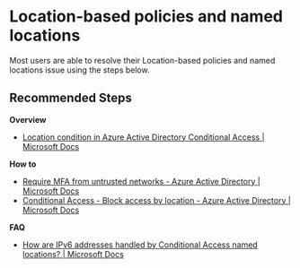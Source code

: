 <properties
  pagetitle="Location-based policies and named locations"
  service=""
  resource=""
  ms.author="jagran"
  selfhelptype="Generic"
  supporttopicids="32784469"
  productpesids="16579"
  cloudenvironments="public, fairfax, mooncake, blackforest, ussec, usnat"
  disableclouds=""
  articleid="c27bd33b-90d5-4865-bcf7-726dbb900b93"
  ownershipid="AzureIdentity_ConditionalAccess" />
# Location-based policies and named locations

Most users are able to resolve their Location-based policies and named locations issue using the steps below.

## **Recommended Steps**

**Overview**
- [Location condition in Azure Active Directory Conditional Access | Microsoft Docs](https://docs.microsoft.com/azure/active-directory/conditional-access/location-condition)

**How to**
- [Require MFA from untrusted networks - Azure Active Directory | Microsoft Docs](https://docs.microsoft.com/azure/active-directory/conditional-access/untrusted-networks)
- [Conditional Access - Block access by location - Azure Active Directory | Microsoft Docs](https://docs.microsoft.com/azure/active-directory/conditional-access/howto-conditional-access-policy-location)

**FAQ**
- [How are IPv6 addresses handled by Conditional Access named locations? | Microsoft Docs](https://docs.microsoft.com/azure/active-directory/conditional-access/location-condition#ipv6-traffic)
